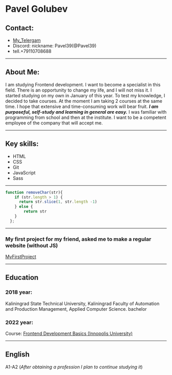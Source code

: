 # Pavel Golubev 
## Contact:
   * [My_Telergam](https://t.me/PavelGolubev39rus)
   * Discord: nickname: Pavel39(@Pavel39)
   *  tell.+79110708688
 ___
 
 ## About Me:
 I am studying Frontend development. I want to become a specialist in this field.
 There is an opportunity to change my life, and I will not miss it.
 I started studying on my own in January of this year. To test my knowledge, I decided to take courses.
 At the moment I am taking 2 courses at the same time. I hope that extensive and time-consuming work will bear fruit.
 ***I am purposeful, self-study and learning in general are easy.*** I was familiar with programming from school and then at the institute.
 I want to be a competent employee of the company that will accept me.
 ___
 
 ## Key skills:
 * HTML
 * CSS
 * Git
 * JavaScript
 * Sass
___

```javascript
function removeChar(str){
    if (str.length > 1) {
      return str.slice(1, str.length -1)
    } else {
        return str
    }
  };
```
___

### My first project for my friend, asked me to make a regular website (without JS)
[MyFirstProject](https://obrabotka39kld.ru/)
___
## Education
### 2018 year:
Kaliningrad State Technical University, Kaliningrad
Faculty of Automation and Production Management, Applied Computer Science. bachelor
### 2022 year:
Course: [Frontend Development Basics (Innopolis University)](https://innopolis.university/)
___

## English
A1-A2 (*After obtaining a profession I plan to continue studying it*)
